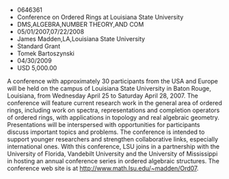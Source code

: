 
* 0646361
* Conference on Ordered Rings at Louisiana State University
* DMS,ALGEBRA,NUMBER THEORY,AND COM
* 05/01/2007,07/22/2008
* James Madden,LA,Louisiana State University
* Standard Grant
* Tomek Bartoszynski
* 04/30/2009
* USD 5,000.00

A conference with approximately 30 participants from the USA and Europe will be
held on the campus of Louisiana State University in Baton Rouge, Louisiana, from
Wednesday April 25 to Saturday April 28, 2007. The conference will feature
current research work in the general area of ordered rings, including work on
spectra, representations and completion operators of ordered rings, with
applications in topology and real algebraic geometry. Presentations will be
interspersed with opportunities for participants discuss important topics and
problems. The conference is intended to support younger researchers and
strengthen collaborative links, especially international ones. With this
conference, LSU joins in a partnership with the University of Florida, Vandebilt
University and the University of Mississippi in hosting an annual conference
series in ordered algebraic structures. The conference web site is at
http://www.math.lsu.edu/~madden/Ord07.

